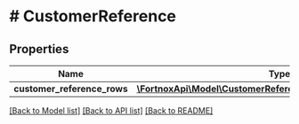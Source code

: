 # # CustomerReference

## Properties

Name | Type | Description | Notes
------------ | ------------- | ------------- | -------------
**customer_reference_rows** | [**\FortnoxApi\Model\CustomerReferenceCustomerReferenceRow[]**](CustomerReferenceCustomerReferenceRow.md) |  | [optional]

[[Back to Model list]](../../README.md#models) [[Back to API list]](../../README.md#endpoints) [[Back to README]](../../README.md)
